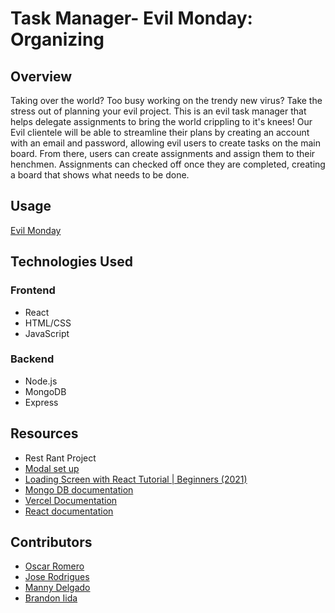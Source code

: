 # Task Manager- Evil Monday: Organizing 

## Overview

Taking over the world? Too busy working on the trendy new virus? Take the stress out of planning your evil project. This is an evil task manager that helps delegate assignments to bring the world crippling to it's knees! Our Evil clientele will be able to streamline their plans by creating an account with an email and password, allowing evil users to create tasks on the main board. From there, users can create assignments and assign them to their henchmen. Assignments can checked off once they are completed, creating a board that shows what needs to be done.

## Usage

[Evil Monday](https://evil-task-management-oallelsefailos-projects.vercel.app/)

## Technologies Used

### Frontend
- React
- HTML/CSS
- JavaScript

### Backend
- Node.js
- MongoDB
- Express

## Resources
- Rest Rant Project
- [Modal set up](https://www.youtube.com/watch?v=D5oswSO9y-k&t=446s)
- [Loading Screen with React Tutorial | Beginners (2021)](https://www.youtube.com/watch?v=SR8755C0bME&list=LL&index=7&t=387s)
- [Mongo DB documentation](https://www.mongodb.com/docs/atlas/getting-started/)
- [Vercel Documentation](https://vercel.com/docs)
- [React documentation](https://legacy.reactjs.org/docs/getting-started.html)


## Contributors
- [Oscar Romero](https://github.com/oromero7153)
- [Jose Rodrigues](https://github.com/jorodrig96)
- [Manny Delgado](https://github.com/MannyGDP)
- [Brandon Iida](https://github.com/oallelsefailo)